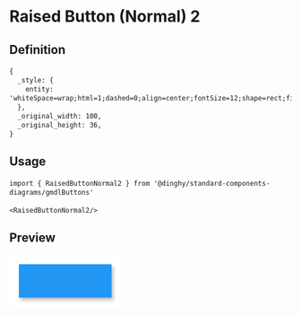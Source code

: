 # Raised Button (Normal) 2

## Definition

```
{
  _style: { 
    entity: 'whiteSpace=wrap;html=1;dashed=0;align=center;fontSize=12;shape=rect;fillColor=#2196F3;strokeColor=none;fontStyle=1;shadow=1;fontColor=#ffffff;',
  },
  _original_width: 100,
  _original_height: 36,
}
```

## Usage

```
import { RaisedButtonNormal2 } from '@dinghy/standard-components-diagrams/gmdlButtons'

<RaisedButtonNormal2/>
```

## Preview

<img src="./raised-button-normal-2.png" width="200"/>
